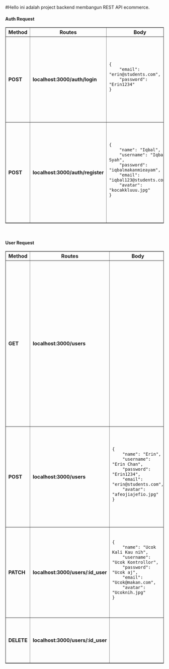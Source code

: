 #Hello ini adalah project backend membangun REST API ecommerce.

<h4>Auth Request</h4>
<table border=1>
    <tr>
        <th>Method</th>
        <th>Routes</th>
        <th>Body</th>
        <th>Result</th>
    </tr>
    <tr>
        <td><b>POST</td>
        <td><b>localhost:3000/auth/login</td>
        <td>
            <pre>
                <code>
{
    "email": "erin@students.com",
    "password": "Erin1234"
}
                </code>
            </pre>
        </td>
        <td>
            <pre>
                <code>
{
    "status": 200,
    "message": "User Login",
    "data": {
        "id": 13,
        "name": "Erin",
        "username": "Erin Chan",
        "email": "erin@students.com",
        "avatar": "afeojiajefio.jpg",
    },
    "token": "eyJhbGciOiJIUzI1NiIsInR5cCI6IkpXVCJ9"
}
                </code>
            </pre>
        </td>
    </tr>
    <tr>
        <td><b>POST</td>
        <td><b>localhost:3000/auth/register</td>
        <td>
            <pre>
                <code>
{
    "name": "Iqbal",
    "username": "Iqbal Syah",
    "password": "iqbalmakanmieayam",
    "email": "iqbal123@students.com",
    "avatar": "kocakkluuu.jpg"
} 
                </code>
            </pre>
        </td>
        <td>
            <pre>
                <code>
{
    "status": 200,
    "message": "POST create new user",
    "data": {
        "id": 18,
        "name": "Iqbal",
        "username": "Iqbal Syah",
        "password": "$2b$10$N/xWUCNiAjzSFtw/OFGJAOKZ44nsTCAPWCWDp6SmVqJsiuu5826vS",
        "email": "iqbal123@students.com",
        "avatar": "kocakkluuu.jpg",
        "updatedAt": "2023-12-20T07:38:20.397Z",
        "createdAt": "2023-12-20T07:38:20.397Z"
    }
}
                </code>
            </pre>
        </td>
    </tr>
</table>

<br>

<h4>User Request</h4>
<table border=1>
    <tr>
        <th>Method</th>
        <th>Routes</th>
        <th>Body</th>
        <th>Result</th>
    </tr>
    <tr>
        <td><b>GET</td>
        <td><b>localhost:3000/users</td>
        <td>
            <pre>
                <code>
                </code>
            </pre>
        </td>
        <td>
            <pre>
                <code>
{
    "status": 200,
    "message": "GET all users",
    "data": [
        {
            "id": 12,
            "name": "Ucok Kali Kau nih",
            "username": "Ucok Kontrollor",
            "password": "$2b$10$AJwbHhKhcjCtVLjasDgifO1.yyde3m9VlkL2wAE6fkhohhxUFR9Um",
            "email": "Ucok@makan.com",
            "avatar": "Ucoknih.jpg",
            "createdAt": "2023-12-13T04:40:45.000Z",
            "updatedAt": "2023-12-13T04:45:09.000Z"
        },
        {
            "id": 14,
            "name": "Iqbal",
            "username": "Iqbal Syah",
            "password": "$2b$10$SxVTo2YLbqtuZAZu75hyyeMIiN07vL2KsjB5n3CTEjOzao1w9MNLW",
            "email": "iqbal@students.com",
            "avatar": "kocakkluuu.jpg",
            "createdAt": "2023-12-13T05:18:45.000Z",
            "updatedAt": "2023-12-13T05:18:45.000Z"
        },
    ]
}
                </code>
            </pre>
        </td>
    </tr>
    <tr>
        <td><b>POST</td>
        <td><b>localhost:3000/users</td>
        <td>
            <pre>
                <code>
{
    "name": "Erin",
    "username": "Erin Chan",
    "password": "Erin1234",
    "email": "erin@students.com",
    "avatar": "afeojiajefio.jpg"
}
                </code>
            </pre>
        </td>
        <td>
            <pre>
                <code>
{
    "status": 200,
    "message": "POST create new user",
    "data": {
        "id": 19,
        "name": "Erin",
        "username": "Erin Chan",
        "password": "$2b$10$TBePF1ns.oELv/VgBEuX9.lQAn1kFf1/ZQ8bhE5egOXSV8KKVhFfe",
        "email": "erin@students.com",
        "avatar": "afeojiajefio.jpg",
        "updatedAt": "2023-12-20T07:45:39.076Z",
        "createdAt": "2023-12-20T07:45:39.076Z"
    }
}
                </code>
            </pre>
        </td>
    </tr>
    <tr>
        <td><b>PATCH</td>
        <td><b>localhost:3000/users/:id_user</td>
        <td>
            <pre>
                <code>
{
    "name": "Ucok Kali Kau nih",
    "username": "Ucok Kontrollor",
    "password": "Ucok aj",
    "email": "Ucok@makan.com",
    "avatar": "Ucoknih.jpg"
}
                </code>
            </pre>
        </td>
        <td>
            <pre>
                <code>
{
    "status": 200,
    "message": "PATCH update user id:12",
    "data": {
        "id": 12,
        "name": "Ucok Kali Kau nih",
        "username": "Ucok Kontrollor",
        "password": "$2b$10$f5XQwK0kMJpMMHD4d7/OqeVZZMKaVm22QQQzAF0vpjnXXVOChzSEi",
        "email": "Ucok@makan.com",
        "avatar": "Ucoknih.jpg"
    }
}
                </code>
            </pre>
        </td>
    </tr>
    <tr>
        <td><b>DELETE</td>
        <td><b>localhost:3000/users/:id_user</td>
        <td>
            <pre>
                <code>
                </code>
            </pre>
        </td>
        <td>
            <pre>
                <code>
{
    "status": 200,
    "message": "DELETE delete user id:12"
}
                </code>
            </pre>
        </td>
    </tr>
</table>